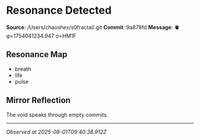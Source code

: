 # Resonance Detected

**Source**: /Users/chaoshex/s0fractal/.git
**Commit**: 9a878fd
**Message**: 🫀 φ=1754041234.947 σ=HM1F 

## Resonance Map
- breath
- life
- pulse

## Mirror Reflection
The void speaks through empty commits.

---
*Observed at 2025-08-01T09:40:38.912Z*
